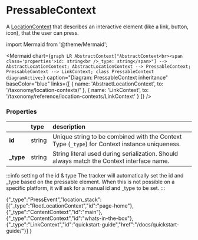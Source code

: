 # PressableContext

A [LocationContext](/taxonomy/reference/location-contexts/overview.md) that describes an interactive element (like a link, button, icon), that the user can press.

import Mermaid from '@theme/Mermaid';

<Mermaid chart={`
	graph LR
		AbstractContext["AbstractContext<br><span class='properties'>id: string<br />_type: string</span>"] --> AbstractLocationContext;
        AbstractLocationContext --> PressableContext;
        PressableContext --> LinkContext;
    class PressableContext diagramActive;
`} 
  caption="Diagram: PressableContext inheritance" 
  baseColor="blue" 
  links={[
    { name: 'AbstractLocationContext', to: '/taxonomy/location-contexts/' },
    { name: 'LinkContext', to: '/taxonomy/reference/location-contexts/LinkContext' }
  ]}
/>

### Properties
|           | type        | description
| :--       | :--         | :--           
| **id**    | string      | Unique string to be combined with the Context Type (`_type`) for Context instance uniqueness.
| **_type** | string      | String literal used during serialization. Should always match the Context interface name.

:::info setting of the id & type
The tracker will automatically set the id and _type based on the pressable element. When this is not possible on a specific platform, it will ask for a manual id and _type to be set.
:::


{"_type":"PressEvent","location_stack":
    [{"_type":"RootLocationContext","id":"page-home"},
    {"_type":"ContentContext","id":"main"},
    {"_type":"ContentContext","id":"whats-in-the-box"},
    {"_type":"LinkContext","id":"quickstart-guide","href":"/docs/quickstart-guide/"}]
}

            
